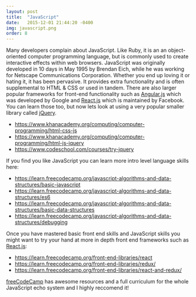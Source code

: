 ```yaml
---
layout: post
title:  "JavaScript"
date:   2015-12-01 21:44:20 -0400
img: javascript.png
order: 8
---
```

Many developers complain about JavaScript. Like Ruby, it is an an object-oriented computer programming language, but is commonly used to create interactive effects within web browsers. JavaScript was originally developed in 10 days in May 1995 by Brendan Eich, while he was working for Netscape Communications Corporation. Whether you end up loving it or hating it, it has been pervasive. It provides extra functionality and is often supplemental to HTML & CSS or used in tandem. There are also larger popular frameworks for front-end functionality such as <a href="https://angularjs.org/">Angular.js</a> which was developed by Google and <a href="https://facebook.github.io/react/">React.js</a> which is maintained by Facebook. You can learn those too, but now lets look at using a very popular smaller library called <a href="https://jquery.com/jQuery">jQuery</a>.

<ul>
	<li><a href="https://www.khanacademy.org/computing/computer-programming/html-css-js">https://www.khanacademy.org/computing/computer-programming/html-css-js</a></li>
	<li><a href="https://www.khanacademy.org/computing/computer-programming/html-js-jquery">https://www.khanacademy.org/computing/computer-programming/html-js-jquery</a></li>
	<li><a href="https://www.codeschool.com/courses/try-jquery">https://www.codeschool.com/courses/try-jquery</a></li>
</ul>

If you find you like JavaScript you can learn more intro level language skills here:
<ul>
	<li><a href="https://learn.freecodecamp.org/javascript-algorithms-and-data-structures/basic-javascript">https://learn.freecodecamp.org/javascript-algorithms-and-data-structures/basic-javascript</a></li>
	<li><a href="https://learn.freecodecamp.org/javascript-algorithms-and-data-structures/es6">https://learn.freecodecamp.org/javascript-algorithms-and-data-structures/es6</a></li>
	<li><a href="https://learn.freecodecamp.org/javascript-algorithms-and-data-structures/basic-data-structures">https://learn.freecodecamp.org/javascript-algorithms-and-data-structures/basic-data-structures</a></li>
	<li><a href="https://learn.freecodecamp.org/javascript-algorithms-and-data-structures/debugging">https://learn.freecodecamp.org/javascript-algorithms-and-data-structures/debugging</a></li>
</ul>

Once you have mastered basic front end skills and JavaScript skills you might want to try your hand at more in depth front end frameworks such as <a href="https://facebook.github.io/react/">React.js</a>:
<ul>
	<li><a href="https://learn.freecodecamp.org/front-end-libraries/react">https://learn.freecodecamp.org/front-end-libraries/react</a></li>
	<li><a href="https://learn.freecodecamp.org/front-end-libraries/redux/">https://learn.freecodecamp.org/front-end-libraries/redux/</a></li>
	<li><a href="https://learn.freecodecamp.org/front-end-libraries/react-and-redux/">https://learn.freecodecamp.org/front-end-libraries/react-and-redux/</a></li>
</ul>

<a href="https://learn.freecodecamp.org/">freeCodeCamp</a> has awesome resources and a full curriculum for the whole JavaScript echo system and I highly reccomend it!
